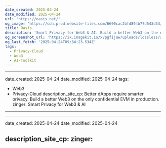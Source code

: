 ```yaml
---
date_created: 2025-04-24
date_modified: 2025-04-24
url: 'https://oasis.net/'
og_image: 'https://cdn.prod.website-files.com/6600cac2bfd894b77d543d34/67a503173db8523e8d284ff7_HomepageMetaImg.webp'
title: Oasis
description: 'Smart Privacy for Web3 & AI. Build a better Web3 on the only confidential EVM in production. Scalable & Secure. Interoperable by design.'
og_screenshot_url: 'https://ik.imagekit.io/xvpgfijuw/uploads/lossless/screenshots/20250604_Oasis_og_screenshot.jpeg'
og_last_fetch: '2025-04-24T09:34:23.534Z'
tags:
  - Privacy-Cloud
  - Web3
  - AI-Toolkit
---
```


---
date_created: 2025-04-24
date_modified: 2025-04-24
tags:
  - Web3
  - Privacy-Cloud
description_site_cp: Better dApps require smarter privacy. Build a better Web3 on the only confidential EVM in production.
zinger: Smart Privacy for Web3 & AI
---
---
date_created: 2025-04-24
date_modified: 2025-04-24

description_site_cp: 
zinger: 
---